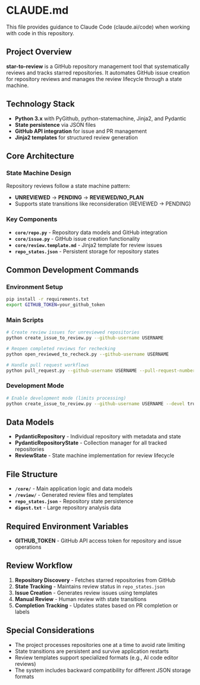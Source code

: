 # CLAUDE.md

This file provides guidance to Claude Code (claude.ai/code) when working with code in this repository.

## Project Overview

**star-to-review** is a GitHub repository management tool that systematically reviews and tracks starred repositories. It automates GitHub issue creation for repository reviews and manages the review lifecycle through a state machine.

## Technology Stack

- **Python 3.x** with PyGithub, python-statemachine, Jinja2, and Pydantic
- **State persistence** via JSON files
- **GitHub API integration** for issue and PR management
- **Jinja2 templates** for structured review generation

## Core Architecture

### State Machine Design
Repository reviews follow a state machine pattern:
- **UNREVIEWED** → **PENDING** → **REVIEWED/NO_PLAN**
- Supports state transitions like reconsideration (REVIEWED → PENDING)

### Key Components
- **`core/repo.py`** - Repository data models and GitHub integration
- **`core/issue.py`** - GitHub issue creation functionality  
- **`core/review.template.md`** - Jinja2 template for review issues
- **`repo_states.json`** - Persistent storage for repository states

## Common Development Commands

### Environment Setup
```bash
pip install -r requirements.txt
export GITHUB_TOKEN=your_github_token
```

### Main Scripts
```bash
# Create review issues for unreviewed repositories
python create_issue_to_review.py --github-username USERNAME

# Reopen completed reviews for rechecking
python open_reviewed_to_recheck.py --github-username USERNAME

# Handle pull request workflows
python pull_request.py --github-username USERNAME --pull-request-number PR_NUMBER
```

### Development Mode
```bash
# Enable development mode (limits processing)
python create_issue_to_review.py --github-username USERNAME --devel true
```

## Data Models

- **PydanticRepository** - Individual repository with metadata and state
- **PydanticRepositoryState** - Collection manager for all tracked repositories
- **ReviewState** - State machine implementation for review lifecycle

## File Structure

- **`/core/`** - Main application logic and data models
- **`/review/`** - Generated review files and templates
- **`repo_states.json`** - Repository state persistence
- **`digest.txt`** - Large repository analysis data

## Required Environment Variables

- **GITHUB_TOKEN** - GitHub API access token for repository and issue operations

## Review Workflow

1. **Repository Discovery** - Fetches starred repositories from GitHub
2. **State Tracking** - Maintains review status in `repo_states.json`  
3. **Issue Creation** - Generates review issues using templates
4. **Manual Review** - Human review with state transitions
5. **Completion Tracking** - Updates states based on PR completion or labels

## Special Considerations

- The project processes repositories one at a time to avoid rate limiting
- State transitions are persistent and survive application restarts
- Review templates support specialized formats (e.g., AI code editor reviews)
- The system includes backward compatibility for different JSON storage formats